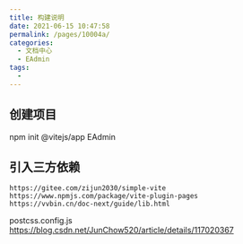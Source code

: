 ```yaml
---
title: 构建说明
date: 2021-06-15 10:47:58
permalink: /pages/10004a/
categories:
  - 文档中心
  - EAdmin
tags:
  - 
---
```


## 创建项目

npm init @vitejs/app EAdmin

## 引入三方依赖

    https://gitee.com/zijun2030/simple-vite
    https://www.npmjs.com/package/vite-plugin-pages
    https://vvbin.cn/doc-next/guide/lib.html

postcss.config.js  https://blog.csdn.net/JunChow520/article/details/117020367
